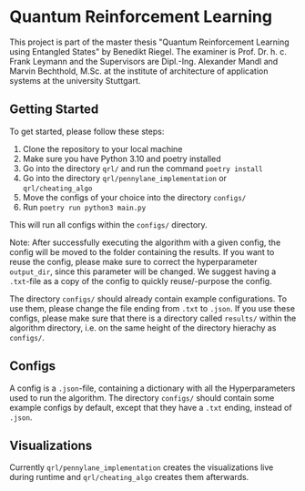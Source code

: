 # Quantum Reinforcement Learning

This project is part of the master thesis "Quantum Reinforcement Learning using Entangled States" by Benedikt Riegel. The examiner is Prof. Dr. h. c. Frank Leymann and the Supervisors are Dipl.-Ing. Alexander Mandl and Marvin Bechthold, M.Sc. at the institute of architecture of application systems at the university Stuttgart.


## Getting Started
To get started, please follow these steps:
1. Clone the repository to your local machine
2. Make sure you have Python 3.10 and poetry installed
3. Go into the directory ``qrl/`` and run the command ``poetry install``
4. Go into the directory ``qrl/pennylane_implementation`` or ``qrl/cheating_algo``
5. Move the configs of your choice into the directory ``configs/``
6. Run ``poetry run python3 main.py``

This will run all configs within the ``configs/`` directory.

Note: 
After successfully executing the algorithm with a given config, the config will be moved to the folder containing the results. If you want to reuse the config, please make sure to correct the hyperparameter ``output_dir``, since this parameter will be changed. We suggest having a ``.txt``-file as a copy of the config to quickly reuse/-purpose the config.

The directory ``configs/`` should already contain example configurations. To use them, please change the file ending from ``.txt`` to ``.json``. If you use these configs, please make sure that there is a directory called ``results/`` within the algorithm directory, i.e. on the same height of the directory hierachy as ``configs/``.


## Configs
A config is a ``.json``-file, containing a dictionary with all the Hyperparameters used to run the algorithm. The directory ``configs/`` should contain some example configs by default, except that they have a ``.txt`` ending, instead of ``.json``.


## Visualizations
Currently ``qrl/pennylane_implementation`` creates the visualizations live during runtime and ``qrl/cheating_algo`` creates them afterwards.
